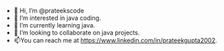 - 👋 Hi, I’m @prateekscode
- 👀 I’m interested in java coding.
- 🌱 I’m currently learning java.
- 💞️ I’m looking to collaborate on java projects.
- 📫You can reach me at https://www.linkedin.com/in/prateekgupta2002.

<!---
prateekscode/prateekscode is a ✨ special ✨ repository because its `README.md` (this file) appears on your GitHub profile.
You can click the Preview link to take a look at your changes.
--->
